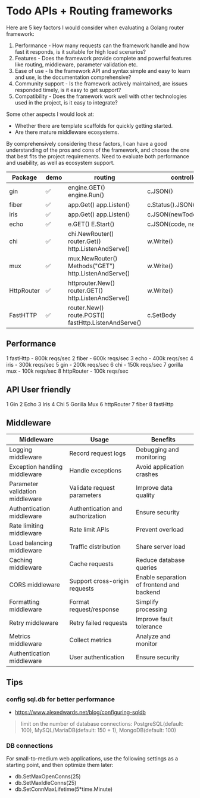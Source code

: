 # Todo APIs + Routing frameworks

Here are 5 key factors I would consider when evaluating a Golang router framework:

1. Performance - How many requests can the framework handle and how fast it responds, is it suitable for high load scenarios?
2. Features - Does the framework provide complete and powerful features like routing, middleware, parameter validation etc.
3. Ease of use - Is the framework API and syntax simple and easy to learn and use, is the documentation comprehensive?
4. Community support - Is the framework actively maintained, are issues responded timely, is it easy to get support?
5. Compatibility - Does the framework work well with other technologies used in the project, is it easy to integrate?

Some other aspects I would look at:

- Whether there are template scaffolds for quickly getting started.
- Are there mature middleware ecosystems.

By comprehensively considering these factors, I can have a good understanding of the pros and cons of the framework, and choose the one that best fits the project requirements. Need to evaluate both performance and usability, as well as ecosystem support.

| Package    | demo | routing                                              | controller               | context        | json binding                             | params/path | middleware |
| ---------- | ---- | ---------------------------------------------------- | ------------------------ | -------------- | ---------------------------------------- | ----------- | ---------- |
| gin        | ✅   | engine.GET() engine.Run()                            | c.JSON()                 | ctx            | c.ShouldBindJSON(&newTodo)               |             |            |
| fiber      | ✅   | app.Get() app.Listen()                               | c.Status().JSON(newTodp) | ctx            | c.BodyParser(newTodo)                    |             |            |
| iris       | ✅   | app.Get() app.Listen()                               | c.JSON(newTodo)          | ctx            | c.ReadJSON(&newTodo)                     |             |            |
| echo       | ✅   | e.GET() E.Start()                                    | c.JSON(code, newTodo)    | ctx            | c.Bind(newTodo)                          | todo/:id    |            |
| chi        | ✅   | chi.NewRouter() router.Get() http.ListenAndServe()   | w.Write()                | reader, writer | json.NewDecoder(r.Body).Decode(&newTodo) | todo/{id}   |            |
| mux        | ✅   | mux.NewRouter() Methods("GET") http.ListenAndServe() | w.Write()                | reader, writer | json.NewDecoder(r.Body).Decode(&newTodo) |             |            |
| HttpRouter | ✅   | httprouter.New() router.GET() http.ListenAndServe()  | w.Write()                | reader, writer | json.NewDecoder(r.Body).Decode(&newTodo) |             |            |
| FastHTTP   | ✅   | router.New() route.POST() fastHttp.ListenAndServe()  | c.SetBody                | ctx            | json.Maschal() json.unmarshal()          | todo/:id    |            |

## Performance

1 fastHttp - 800k reqs/sec
2 fiber - 600k reqs/sec
3 echo - 400k reqs/sec
4 iris - 300k reqs/sec
5 gin - 200k reqs/sec
6 chi - 150k reqs/sec
7 gorilla mux - 100k reqs/sec
8 httpRouter - 100k reqs/sec

## API User friendly

1 Gin
2 Echo
3 Iris
4 Chi
5 Gorilla Mux
6 httpRouter
7 fiber
8 fastHttp

## Middleware

| Middleware                      | Usage                            | Benefits                                  |
| ------------------------------- | -------------------------------- | ----------------------------------------- |
| Logging middleware              | Record request logs              | Debugging and monitoring                  |
| Exception handling middleware   | Handle exceptions                | Avoid application crashes                 |
| Parameter validation middleware | Validate request parameters      | Improve data quality                      |
| Authentication middleware       | Authentication and authorization | Ensure security                           |
| Rate limiting middleware        | Rate limit APIs                  | Prevent overload                          |
| Load balancing middleware       | Traffic distribution             | Share server load                         |
| Caching middleware              | Cache requests                   | Reduce database queries                   |
| CORS middleware                 | Support cross-origin requests    | Enable separation of frontend and backend |
| Formatting middleware           | Format request/response          | Simplify processing                       |
| Retry middleware                | Retry failed requests            | Improve fault tolerance                   |
| Metrics middleware              | Collect metrics                  | Analyze and monitor                       |
| Authentication middleware       | User authentication              | Ensure security                           |

## Tips

### config sql.db for better performance

- https://www.alexedwards.net/blog/configuring-sqldb

> limit on the number of database connections: PostgreSQL(default: 100), MySQL/MariaDB(default: 150 + 1), MongoDB(default: 100)

### DB connections

For small-to-medium web applications, use the following settings as a starting point, and then optimize them later:

- db.SetMaxOpenConns(25)
- db.SetMaxIdleConns(25)
- db.SetConnMaxLifetime(5\*time.Minute)
